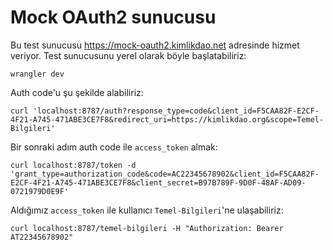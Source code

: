 # Mock OAuth2 sunucusu

Bu test sunucusu https://mock-oauth2.kimlikdao.net adresinde hizmet veriyor.
Test sunucusunu yerel olarak böyle başlatabiliriz:
``` shell
wrangler dev
```

Auth code'u şu şekilde alabiliriz:
```shell
curl 'localhost:8787/auth?response_type=code&client_id=F5CAA82F-E2CF-4F21-A745-471ABE3CE7F8&redirect_uri=https://kimlikdao.org&scope=Temel-Bilgileri' 
```

Bir sonraki adım auth code ile `access_token` almak:
```shell
curl localhost:8787/token -d 'grant_type=authorization_code&code=AC22345678902&client_id=F5CAA82F-E2CF-4F21-A745-471ABE3CE7F8&client_secret=B97B789F-9D0F-48AF-AD09-0721979D0E9F'
```

Aldığımız `access_token` ile kullanıcı `Temel-Bilgileri`'ne ulaşabiliriz:
```shell
curl localhost:8787/temel-bilgileri -H "Authorization: Bearer AT22345678902"
```
